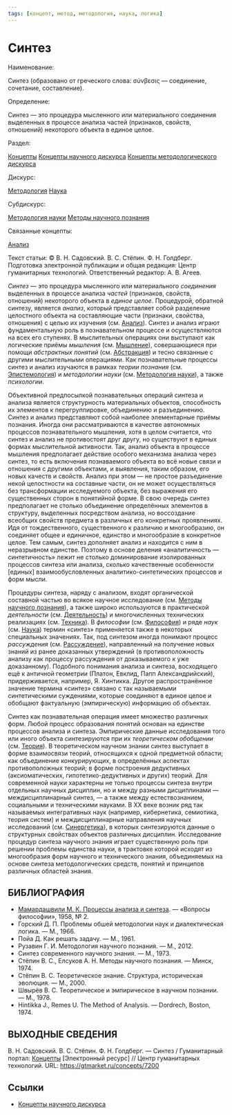 ```yaml
---
tags: [концепт, метод, методология, наука, логика]
---
```

# Синтез

Наименование:

Синтез (образовано от греческого слова: σύνβεσις — соединение, сочетание, составление).

Определение:

Синтез — это процедура мысленного или материального соединения выделенных в процессе анализа частей (признаков, свойств, отношений) некоторого объекта в единое целое.

Раздел:

[Концепты](https://gtmarket.ru/concepts/)  [Концепты научного дискурса](https://gtmarket.ru/concepts/scientific-concepts) [Концепты методологического дискурса](https://gtmarket.ru/concepts/methodological-concepts)

Дискурс:

[Методология](https://gtmarket.ru/concepts/6870) [Наука](https://gtmarket.ru/concepts/6860)

Субдискурс:

[Методология науки](https://gtmarket.ru/concepts/6872) [Методы научного познания](https://gtmarket.ru/concepts/6874)

Связанные концепты:

[Анализ](https://gtmarket.ru/concepts/7199)

Текст статьи: © В. Н. Садовский. В. С. Стёпин. Ф. Н. Голдберг. Подготовка электронной публикации и общая редакция: Центр гуманитарных технологий. Ответственный редактор: А. В. Агеев.

_Синтез_ — это процедура мысленного или материального _соединения_ выделенных в процессе анализа _частей_ (признаков, свойств, отношений) некоторого объекта в _единое целое_. Процедурой, обратной синтезу, является _анализ_, который представляет собой разделение целостного объекта на составляющие части (признаки, свойства, отношения) с целью их изучения (см. [Анализ](https://gtmarket.ru/concepts/7199)). Синтез и анализ играют фундаментальную роль в познавательном процессе и осуществляются на всех его ступенях. В мыслительных операциях они выступают как логические приёмы _мышления_ (см. [Мышление](https://gtmarket.ru/concepts/7007)), совершающиеся при помощи _абстрактных понятий_ (см. [Абстракция](https://gtmarket.ru/concepts/7008)) и тесно связанные с другими мыслительными операциями. Как познавательные процессы синтез и анализ изучаются в рамках _теории познания_ (см. [Эпистемология](https://gtmarket.ru/concepts/7119)) и _методологии науки_ (см. [Методология науки](https://gtmarket.ru/concepts/6872)), а также _психологии_.

Объективной предпосылкой познавательных операций синтеза и анализа является структурность материальных объектов, способность их элементов к перегруппировке, объединению и разъединению. Синтез и анализ представляют собой наиболее элементарные приёмы познания. Иногда они рассматриваются в качестве автономных процессов познавательного мышления, хотя в целом считается, что синтез и анализ не противостоят друг другу, но существуют в единых формах мыслительной активности. Так, анализ объекта в процессе мышления предполагает действие особого механизма анализа через синтез, то есть включения познаваемого объекта во всё новые связи и отношения с другими объектами, и выявления, таким образом, его новых качеств и свойств. Анализ при этом — не простое разъединение некой целостности на составные части, он не может осуществляться без трансформации исследуемого объекта, без выражения его существенных сторон в понятийной форме. В свою очередь синтез предполагает не столько объединение определённых элементов в структуру, выделенных посредством анализа, но воссоздание всеобщих свойств предмета в различных его конкретных проявлениях. Идя от тождественного, существенного к различию и многообразию, он соединяет общее и единичное, единство и многообразие в конкретное целое. Тем самым, синтез дополняет анализ и находится с ним в неразрывном единстве. Поэтому в основе деления «аналитичность — синтетичность» лежит не столько доминирование изолированных процессов синтеза или анализа, сколько качественные особенности [единых] взаимообусловленных аналитико-синтетических процессов и форм мысли.

Процедуры синтеза, наряду с анализом, входят органической составной частью во всякое научное исследование (см. [Методы научного познания](https://gtmarket.ru/concepts/6874)), а также широко используются в практической _деятельности_ (см. [Деятельность](https://gtmarket.ru/concepts/7082)) и многочисленных технических реализациях (см. [Техника](https://gtmarket.ru/concepts/6877)). В _философии_ (см. [Философия](https://gtmarket.ru/concepts/6862)) и ряде _наук_ (см. [Наука](https://gtmarket.ru/concepts/6860)) термин «синтез» применяется также в некоторых специальных значениях. Так, под синтезом иногда понимают процесс _рассуждения_ (см. [Рассуждение](https://gtmarket.ru/concepts/7098)), направленный на получение новых знаний из ранее доказанных утверждений (в противоположность анализу как процессу рассуждения от доказываемого к уже доказанному). Подобного понимания анализа и синтеза, восходящего ещё к античной геометрии (Платон, Евклид, Папп Александрийский), придерживается, например, Я. Хинтикка. Другое распространённое значение термина «синтез» связано с так называемыми синтетическими суждениями, которые соединяют в единое целое и обобщают фактуальную (эмпирическую) информацию об объектах.

Синтез как познавательная операция имеет множество различных форм. Любой процесс образования понятий основан на единстве процессов анализа и синтеза. Эмпирические данные исследования того или иного объекта синтезируются при их _теоретическом обобщении_ (см. [Теория](https://gtmarket.ru/concepts/6945)). В теоретическом научном знании синтез выступает в форме взаимосвязи теорий, относящихся к одной предметной области; как объединение конкурирующих, в определённых аспектах противоположных теорий; в форме построения дедуктивных (аксиоматических, гипотетико-дедуктивных и других) теорий. Для современной науки характерны не только процессы синтеза внутри отдельных научных дисциплин, но и между разными дисциплинами — междисциплинарный синтез, — а также между естествознанием, социальными и техническими науками. В XX веке возник ряд так называемых интегративных наук (например, кибернетика, семиотика, теория систем) и междисциплинарные направления научных исследований (см. [Синергетика](https://gtmarket.ru/concepts/6876)), в которых синтезируются данные о структурных свойствах объектов различных дисциплин. Исследование процедур синтеза научного знания играет существенную роль при решении проблемы единства науки, в трактовке которой исходят из многообразия форм научного и технического знания, объединяемых на основе синтеза методологических средств, понятий и принципов различных областей знания.

## БИБЛИОГРАФИЯ

- [Мамардашвили М. К. Процессы анализа и синтеза](https://gtmarket.ru/library/articles/5579). — «Вопросы философии», 1958, № 2.
- Горский Д. П. Проблемы обшей методологии наук и диалектическая логика. — М., 1966.
- Пойа Д. Как решать задачу. — М., 1961.
- Рузавин Г. И. Методология научного познания. — М., 2012.
- Синтез современного научного знания. — М., 1973.
- Стёпин В. С., Елсуков А. Н. Методы научного познания. — Минск, 1974.
- Стёпин B. C. Теоретическое знание. Структура, историческая эволюция. — М., 2000.
- Швырёв В. С. Теоретическое и эмпирическое в научном познании. — М., 1978.
- Hintikka J., Remes U. The Method of Analysis. — Dordrech, Boston, 1974.

## ВЫХОДНЫЕ СВЕДЕНИЯ

В. Н. Садовский. В. С. Стёпин. Ф. Н. Голдберг. — Синтез / Гуманитарный портал: [Концепты](https://gtmarket.ru/concepts/) [Электронный ресурс] // Центр гуманитарных технологий. URL: <https://gtmarket.ru/concepts/7200>

## Ссылки

- [Концепты научного дискурса](Концепты%20научного%20дискурса.md)
